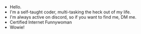 - Hello.
- I'm a self-taught coder, multi-tasking the heck out of my life.
- I'm always active on discord, so if you want to find me, DM me.
- Certified Internet Funnywoman
- Wowie!

<!---
Spider-XD-Gaming/Spider-XD-Gaming is a ✨ special ✨ repository because its `README.md` (this file) appears on your GitHub profile.
You can click the Preview link to take a look at your changes.
--->
